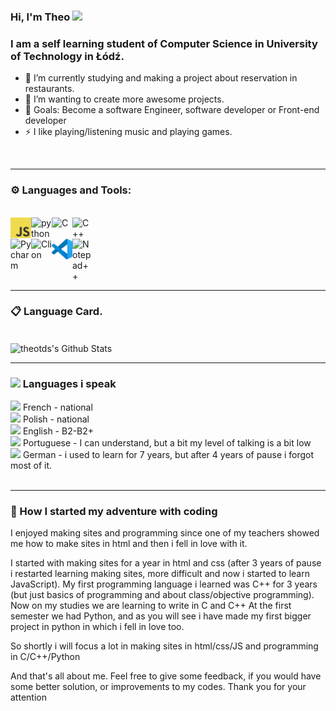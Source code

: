 ### Hi, I'm Theo <img src="https://media.giphy.com/media/hvRJCLFzcasrR4ia7z/giphy.gif" width="25px"> 

### I am a self learning student of Computer Science in University of Technology in Łódź.

- 🌱 I’m currently studying and making a project about reservation in restaurants.<br />
- 👯 I’m wanting to create more awesome projects.<br />
- 🥅 Goals: Become a software Engineer, software developer or Front-end developer <br />
- ⚡ I like playing/listening music and playing games.
<br/>
<hr/>

### ⚙ Languages and Tools:

<br />
<div display="inline-block">
<img align="left" alt="JavaScript" width="33px" src="https://raw.githubusercontent.com/github/explore/80688e429a7d4ef2fca1e82350fe8e3517d3494d/topics/javascript/javascript.png" />
<img align="left" alt="python" width="33px" src="https://i.imgur.com/gixjL0a.png" />
<img align="left" alt="C" width="33px" src="https://www.freeiconspng.com/thumbs/c-logo-icon/c--logo-icon-0.png" />
<img align="left" alt="C++" width="33px" src="https://upload.wikimedia.org/wikipedia/commons/thumb/1/18/C_Programming_Language.svg/1200px-C_Programming_Language.svg.png" />
</div>
<br/>
<br/>
<div display="inline-block">
<img align="left" alt="Pycharm" width="33px" src="https://i.imgur.com/N3UnDaG.png" />
<img align="left" alt="Clion" width="33px" src="https://i.imgur.com/tqRt9jn.png" />
<img align="left" alt="vscode" width="33px" src="https://raw.githubusercontent.com/github/explore/80688e429a7d4ef2fca1e82350fe8e3517d3494d/topics/visual-studio-code/visual-studio-code.png" />
<img align="left" alt="Notepad++" width="33px" src="https://i.imgur.com/s8PYCpN.png" />
</div>
<br />
<br />
<br />
<br />
<hr/>

### 📋 Language Card.
<br />
<img align="center" alt="theotds's Github Stats" src="https://github-readme-stats.vercel.app/api/top-langs/?username=theotds&&layout=compact&&theme=tokyonight" />
<br />
<hr/>

### <img src="https://media4.giphy.com/media/X7BZYMtnDWxES0oY4I/giphy.gif?cid=ecf05e47yxavhylilelvxc9iy322cqn8zriiirbfo7lvuiww&rid=giphy.gif&ct=s" width="25px"> Languages i speak

<img src="https://media4.giphy.com/media/X7BZYMtnDWxES0oY4I/giphy.gif?cid=ecf05e47yxavhylilelvxc9iy322cqn8zriiirbfo7lvuiww&rid=giphy.gif&ct=s" width="25px"> French - national<br />
<img src="https://media0.giphy.com/media/ensKDxuUwgk6gjUyVy/giphy.gif?cid=ecf05e47jpt2flbvnxfa6gvckvu0ja9rzjl4ot5nf74leum0&rid=giphy.gif&ct=g" width="25px"> Polish - national<br />
<img src="https://media1.giphy.com/media/nXQZ2BQ2VtbZC/giphy.gif?cid=ecf05e470dhf23xl9bb2uk4ath9v5lpr5scnbh082084ck8w&rid=giphy.gif&ct=g" width="25px"> English - B2-B2+<br />
<img src="https://media0.giphy.com/media/dASkr4CGxMBYk/200.webp?cid=ecf05e47ae5vwnljitk8djnweoydrv0szdm5ej34dpmycifw&rid=200.webp&ct=g" width="25px"> Portuguese - I can understand, but a bit my level of talking is a bit low<br />
<img src="https://media1.giphy.com/media/VN7qpUiqxl6UHGD1RB/giphy.gif?cid=ecf05e47g6970z88fd5xip1o3q3pxyf8mgp7l3v7u6ied3x9&rid=giphy.gif&ct=g" width="25px"> German - i used to learn for 7 years, but after 4 years of pause i forgot most of it.<br />
<br />
<hr/>

### 📅 How I started my adventure with coding

I enjoyed making sites and programming since one of my teachers showed me how to make sites in html and then i fell in love with it.

I started with making sites for a year in html and css (after 3 years of pause i restarted learning making sites, more difficult and now i started to learn JavaScript).
My first programming language i learned was C++ for 3 years (but just basics of programming and about class/objective programming).
Now on my studies we are learning to write in C and C++ At the first semester we had Python, and as you will see i 
have made my first bigger project in python in which i fell in love too.

So shortly i will focus a lot in making sites in html/css/JS and programming in C/C++/Python

And that's all about me.
Feel free to give some feedback, if you would have some better solution, or improvements to my codes.
Thank you for your attention
